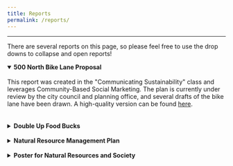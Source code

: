 ```yaml
---
title: Reports
permalink: /reports/
---
```

___
There are several reports on this page, so please feel free to use the drop downs to collapse and open reports!
<details open>
<summary><b>500 North Bike Lane Proposal</b></summary>
<br>
This report was created in the "Communicating Sustainability" class and leverages Community-Based Social Marketing. The plan is currently under review by the city council and planning office, and several drafts of the bike lane have been drawn. A high-quality version can be found <a href="https://drive.google.com/file/d/1ttyRhSkwQyvXGtbFaPHlH321Z5Y45xSw/view?usp=sharing" target="_blank">here</a>.
<br><br>
<object data="https://afielder02.github.io/GISPortfolio/assets/pdfs/CEL_Class_Report-compressed.pdf" width="1000" height="1000" type="application/pdf"></object>
</details>
<br>
<details>
<summary><b>Double Up Food Bucks</b></summary>
<br>
This was a project done outside of class regarding the Double Up Food Bucks Program. The idea was to figure out where and how far people are coming from to go to the farmers markets that had the double up program. The report goes over my methods of analysis and I created a supplemental story map (that I no longer have access to) <a href="https://storymaps.arcgis.com/stories/3acda68ada4c42d2bacafadd5dd1ed55" target="_blank">here</a>.
<br><br>
<object data="https://afielder02.github.io/GISPortfolio/assets/pdfs/Farmers_Market_GIS_Report.pdf" width="1000" height="1000" type="application/pdf"></object>
</details>
<br>
<details>
<summary><b>Natural Resource Management Plan</b></summary>
<br>
This was my final for Human Dimensions of Natural Resource Management at USU, where we developed a plan for a natural resource management issue. I chose to focus on urban sprawl in Cache County and used a Google Earth Engine script to get the reference pictures I used. I am very passionate about curbing sprawl so I was very happy to get the chance to write about it!
<br><br>
<object data="https://afielder02.github.io/GISPortfolio/assets/pdfs/NRM_FINAL.pdf" width="1000" height="1000" type="application/pdf"></object>
</details>
<br>
<details>
<summary><b>Poster for Natural Resources and Society</b></summary>
<br>
This was a very low key final, more of a pratice in poster making and presentation.
<br><br>
<object data="https://afielder02.github.io/GISPortfolio/assets/pdfs/Poster.pdf" width="1000" height="1000" type="application/pdf"></object>
</details>

